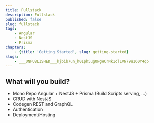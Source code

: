 ```yaml
---
title: Fullstack
description: Fullstack
published: false
slug: fullstack
tags:
    - Angular
    - NestJS
    - Prisma
chapters:
    - {title: 'Getting Started', slug: getting-started}
slugs:
    - ___UNPUBLISHED___kjbib7un_h0Iph5ugONgWCrNk1clLVN79u160Y4qp
---
```


## What will you build?

- Mono Repo Angular + NestJS + Prisma (Build Scripts serving, ...)
- CRUD with NestJS 
- Codegen REST and GraphQL
- Authentication
- Deployment/Hosting

